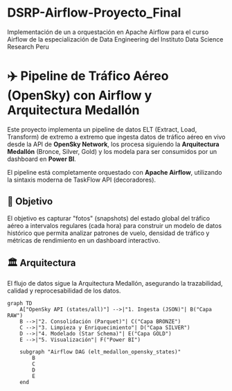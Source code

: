# DSRP-Airflow-Proyecto_Final
Implementación de un a orquestación en Apache Airflow para el curso Airflow de la especialización de Data Engineering del Instituto Data Science Research Peru

# ✈️ Pipeline de Tráfico Aéreo (OpenSky) con Airflow y Arquitectura Medallón

Este proyecto implementa un pipeline de datos ELT (Extract, Load, Transform) de extremo a extremo que ingesta datos de tráfico aéreo en vivo desde la API de **OpenSky Network**, los procesa siguiendo la **Arquitectura Medallón** (Bronce, Silver, Gold) y los modela para ser consumidos por un dashboard en **Power BI**.

El pipeline está completamente orquestado con **Apache Airflow**, utilizando la sintaxis moderna de TaskFlow API (decoradores).

## 🚀 Objetivo

El objetivo es capturar "fotos" (snapshots) del estado global del tráfico aéreo a intervalos regulares (cada hora) para construir un modelo de datos histórico que permita analizar patrones de vuelo, densidad de tráfico y métricas de rendimiento en un dashboard interactivo.

## 🏛️ Arquitectura

El flujo de datos sigue la Arquitectura Medallón, asegurando la trazabilidad, calidad y reprocesabilidad de los datos.

```mermaid
graph TD
    A["OpenSky API (states/all)"] -->|"1. Ingesta (JSON)"| B("Capa RAW")
    B -->|"2. Consolidación (Parquet)"| C("Capa BRONZE")
    C -->|"3. Limpieza y Enriquecimiento"| D("Capa SILVER")
    D -->|"4. Modelado (Star Schema)"| E("Capa GOLD")
    E -->|"5. Visualización"| F("Power BI")

    subgraph "Airflow DAG (elt_medallon_opensky_states)"
        B
        C
        D
        E
    end